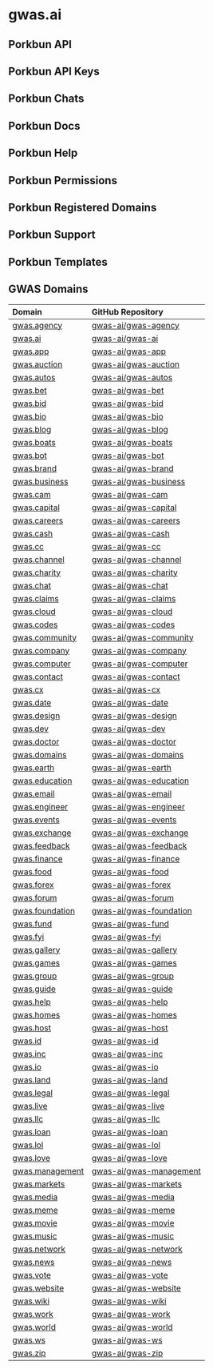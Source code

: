 # gwas.ai 

## Porkbun API

## Porkbun API Keys

## Porkbun Chats

## Porkbun Docs

## Porkbun Help

## Porkbun Permissions

## Porkbun Registered Domains

## Porkbun Support

## Porkbun Templates

## GWAS Domains

| Domain | GitHub Repository |
|:--|:--|
| [gwas.agency](https://gwas.agency) | [gwas-ai/gwas-agency](https://github.com/gwas-ai/gwas-agency) |
| [gwas.ai](https://gwas.ai) | [gwas-ai/gwas-ai](https://github.com/gwas-ai/gwas-ai) |
| [gwas.app](https://gwas.app) | [gwas-ai/gwas-app](https://github.com/gwas-ai/gwas-app) |
| [gwas.auction](https://gwas.auction) | [gwas-ai/gwas-auction](https://github.com/gwas-ai/gwas-auction) |
| [gwas.autos](https://gwas.autos) | [gwas-ai/gwas-autos](https://github.com/gwas-ai/gwas-autos) |
| [gwas.bet](https://gwas.bet) | [gwas-ai/gwas-bet](https://github.com/gwas-ai/gwas-bet) |
| [gwas.bid](https://gwas.bid) | [gwas-ai/gwas-bid](https://github.com/gwas-ai/gwas-bid) |
| [gwas.bio](https://gwas.bio) | [gwas-ai/gwas-bio](https://github.com/gwas-ai/gwas-bio) |
| [gwas.blog](https://gwas.blog) | [gwas-ai/gwas-blog](https://github.com/gwas-ai/gwas-blog) |
| [gwas.boats](https://gwas.boats) | [gwas-ai/gwas-boats](https://github.com/gwas-ai/gwas-boats) |
| [gwas.bot](https://gwas.bot) | [gwas-ai/gwas-bot](https://github.com/gwas-ai/gwas-bot) |
| [gwas.brand](https://gwas.brand) | [gwas-ai/gwas-brand](https://github.com/gwas-ai/gwas-brand) |
| [gwas.business](https://gwas.business) | [gwas-ai/gwas-business](https://github.com/gwas-ai/gwas-business) |
| [gwas.cam](https://gwas.cam) | [gwas-ai/gwas-cam](https://github.com/gwas-ai/gwas-cam) |
| [gwas.capital](https://gwas.capital) | [gwas-ai/gwas-capital](https://github.com/gwas-ai/gwas-capital) |
| [gwas.careers](https://gwas.careers) | [gwas-ai/gwas-careers](https://github.com/gwas-ai/gwas-careers) |
| [gwas.cash](https://gwas.cash) | [gwas-ai/gwas-cash](https://github.com/gwas-ai/gwas-cash) |
| [gwas.cc](https://gwas.cc) | [gwas-ai/gwas-cc](https://github.com/gwas-ai/gwas-cc) |
| [gwas.channel](https://gwas.channel) | [gwas-ai/gwas-channel](https://github.com/gwas-ai/gwas-channel) |
| [gwas.charity](https://gwas.charity) | [gwas-ai/gwas-charity](https://github.com/gwas-ai/gwas-charity) |
| [gwas.chat](https://gwas.chat) | [gwas-ai/gwas-chat](https://github.com/gwas-ai/gwas-chat) |
| [gwas.claims](https://gwas.claims) | [gwas-ai/gwas-claims](https://github.com/gwas-ai/gwas-claims) |
| [gwas.cloud](https://gwas.cloud) | [gwas-ai/gwas-cloud](https://github.com/gwas-ai/gwas-cloud) |
| [gwas.codes](https://gwas.codes) | [gwas-ai/gwas-codes](https://github.com/gwas-ai/gwas-codes) |
| [gwas.community](https://gwas.community) | [gwas-ai/gwas-community](https://github.com/gwas-ai/gwas-community) |
| [gwas.company](https://gwas.company) | [gwas-ai/gwas-company](https://github.com/gwas-ai/gwas-company) |
| [gwas.computer](https://gwas.computer) | [gwas-ai/gwas-computer](https://github.com/gwas-ai/gwas-computer) |
| [gwas.contact](https://gwas.contact) | [gwas-ai/gwas-contact](https://github.com/gwas-ai/gwas-contact) |
| [gwas.cx](https://gwas.cx) | [gwas-ai/gwas-cx](https://github.com/gwas-ai/gwas-cx) |
| [gwas.date](https://gwas.date) | [gwas-ai/gwas-date](https://github.com/gwas-ai/gwas-date) |
| [gwas.design](https://gwas.design) | [gwas-ai/gwas-design](https://github.com/gwas-ai/gwas-design) |
| [gwas.dev](https://gwas.dev) | [gwas-ai/gwas-dev](https://github.com/gwas-ai/gwas-dev) |
| [gwas.doctor](https://gwas.doctor) | [gwas-ai/gwas-doctor](https://github.com/gwas-ai/gwas-doctor) |
| [gwas.domains](https://gwas.domains) | [gwas-ai/gwas-domains](https://github.com/gwas-ai/gwas-domains) |
| [gwas.earth](https://gwas.earth) | [gwas-ai/gwas-earth](https://github.com/gwas-ai/gwas-earth) |
| [gwas.education](https://gwas.education) | [gwas-ai/gwas-education](https://github.com/gwas-ai/gwas-education) |
| [gwas.email](https://gwas.email) | [gwas-ai/gwas-email](https://github.com/gwas-ai/gwas-email) |
| [gwas.engineer](https://gwas.engineer) | [gwas-ai/gwas-engineer](https://github.com/gwas-ai/gwas-engineer) |
| [gwas.events](https://gwas.events) | [gwas-ai/gwas-events](https://github.com/gwas-ai/gwas-events) |
| [gwas.exchange](https://gwas.exchange) | [gwas-ai/gwas-exchange](https://github.com/gwas-ai/gwas-exchange) |
| [gwas.feedback](https://gwas.feedback) | [gwas-ai/gwas-feedback](https://github.com/gwas-ai/gwas-feedback) |
| [gwas.finance](https://gwas.finance) | [gwas-ai/gwas-finance](https://github.com/gwas-ai/gwas-finance) |
| [gwas.food](https://gwas.food) | [gwas-ai/gwas-food](https://github.com/gwas-ai/gwas-food) |
| [gwas.forex](https://gwas.forex) | [gwas-ai/gwas-forex](https://github.com/gwas-ai/gwas-forex) |
| [gwas.forum](https://gwas.forum) | [gwas-ai/gwas-forum](https://github.com/gwas-ai/gwas-forum) |
| [gwas.foundation](https://gwas.foundation) | [gwas-ai/gwas-foundation](https://github.com/gwas-ai/gwas-foundation) |
| [gwas.fund](https://gwas.fund) | [gwas-ai/gwas-fund](https://github.com/gwas-ai/gwas-fund) |
| [gwas.fyi](https://gwas.fyi) | [gwas-ai/gwas-fyi](https://github.com/gwas-ai/gwas-fyi) |
| [gwas.gallery](https://gwas.gallery) | [gwas-ai/gwas-gallery](https://github.com/gwas-ai/gwas-gallery) |
| [gwas.games](https://gwas.games) | [gwas-ai/gwas-games](https://github.com/gwas-ai/gwas-games) |
| [gwas.group](https://gwas.group) | [gwas-ai/gwas-group](https://github.com/gwas-ai/gwas-group) |
| [gwas.guide](https://gwas.guide) | [gwas-ai/gwas-guide](https://github.com/gwas-ai/gwas-guide) |
| [gwas.help](https://gwas.help) | [gwas-ai/gwas-help](https://github.com/gwas-ai/gwas-help) |
| [gwas.homes](https://gwas.homes) | [gwas-ai/gwas-homes](https://github.com/gwas-ai/gwas-homes) |
| [gwas.host](https://gwas.host) | [gwas-ai/gwas-host](https://github.com/gwas-ai/gwas-host) |
| [gwas.id](https://gwas.id) | [gwas-ai/gwas-id](https://github.com/gwas-ai/gwas-id) |
| [gwas.inc](https://gwas.inc) | [gwas-ai/gwas-inc](https://github.com/gwas-ai/gwas-inc) |
| [gwas.io](https://gwas.io) | [gwas-ai/gwas-io](https://github.com/gwas-ai/gwas-io) |
| [gwas.land](https://gwas.land) | [gwas-ai/gwas-land](https://github.com/gwas-ai/gwas-land) |
| [gwas.legal](https://gwas.legal) | [gwas-ai/gwas-legal](https://github.com/gwas-ai/gwas-legal) |
| [gwas.live](https://gwas.live) | [gwas-ai/gwas-live](https://github.com/gwas-ai/gwas-live) |
| [gwas.llc](https://gwas.llc) | [gwas-ai/gwas-llc](https://github.com/gwas-ai/gwas-llc) |
| [gwas.loan](https://gwas.loan) | [gwas-ai/gwas-loan](https://github.com/gwas-ai/gwas-loan) |
| [gwas.lol](https://gwas.lol) | [gwas-ai/gwas-lol](https://github.com/gwas-ai/gwas-lol) |
| [gwas.love](https://gwas.love) | [gwas-ai/gwas-love](https://github.com/gwas-ai/gwas-love) |
| [gwas.management](https://gwas.management) | [gwas-ai/gwas-management](https://github.com/gwas-ai/gwas-management) |
| [gwas.markets](https://gwas.markets) | [gwas-ai/gwas-markets](https://github.com/gwas-ai/gwas-markets) |
| [gwas.media](https://gwas.media) | [gwas-ai/gwas-media](https://github.com/gwas-ai/gwas-media) |
| [gwas.meme](https://gwas.meme) | [gwas-ai/gwas-meme](https://github.com/gwas-ai/gwas-meme) |
| [gwas.movie](https://gwas.movie) | [gwas-ai/gwas-movie](https://github.com/gwas-ai/gwas-movie) |
| [gwas.music](https://gwas.music) | [gwas-ai/gwas-music](https://github.com/gwas-ai/gwas-music) |
| [gwas.network](https://gwas.network) | [gwas-ai/gwas-network](https://github.com/gwas-ai/gwas-network) |
| [gwas.news](https://gwas.news) | [gwas-ai/gwas-news](https://github.com/gwas-ai/gwas-news) |
| [gwas.vote](https://gwas.vote) | [gwas-ai/gwas-vote](https://github.com/gwas-ai/gwas-vote) |
| [gwas.website](https://gwas.website) | [gwas-ai/gwas-website](https://github.com/gwas-ai/gwas-website) |
| [gwas.wiki](https://gwas.wiki) | [gwas-ai/gwas-wiki](https://github.com/gwas-ai/gwas-wiki) |
| [gwas.work](https://gwas.work) | [gwas-ai/gwas-work](https://github.com/gwas-ai/gwas-work) |
| [gwas.world](https://gwas.world) | [gwas-ai/gwas-world](https://github.com/gwas-ai/gwas-world) |
| [gwas.ws](https://gwas.ws) | [gwas-ai/gwas-ws](https://github.com/gwas-ai/gwas-ws) |
| [gwas.zip](https://gwas.zip) | [gwas-ai/gwas-zip](https://github.com/gwas-ai/gwas-zip) |
